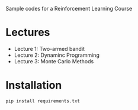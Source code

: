 Sample codes for a Reinforcement Learning Course

# Lectures

- Lecture 1: Two-armed bandit
- Lecture 2: Dynaminc Programming
- Lecture 3: Monte Carlo Methods

# Installation

```bash
pip install requirements.txt
```
